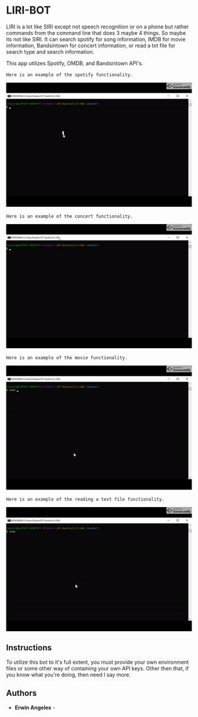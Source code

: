 # LIRI-BOT

LIRI is a lot like SIRI except not speech recognition or on a phone but rather commands from the command line that does
3 maybe 4 things. So maybe its not like SIRI. It can search spotify for song information, IMDB for movie information, 
Bandsintown for concert information, or read a txt file for search type and search information.

This app utilizes Spotify, OMDB, and Bandsintown API's. 

```
Here is an example of the spotify functionality.
```
<img src="https://github.com/erwinangeles/Liri-bot/raw/master/spotify-this-song.gif"/>


```
Here is an example of the concert functionality.
```
<img src="https://github.com/erwinangeles/Liri-bot/raw/master/concert-this.gif"/>



```
Here is an example of the movie functionality.
```
<img src="https://github.com/erwinangeles/Liri-bot/raw/master/movie-this.gif"/>

```
Here is an example of the reading a text file functionality.
```
<img src="https://github.com/erwinangeles/Liri-bot/raw/master/do-what-it-says.gif"/>



## Instructions

To utilize this bot to it's full extent, you must provide your own environment files or some other way of containing 
your own API keys. Other then that, if you know what you're doing, then need I say more.

## Authors

* **Erwin Angeles** - 

